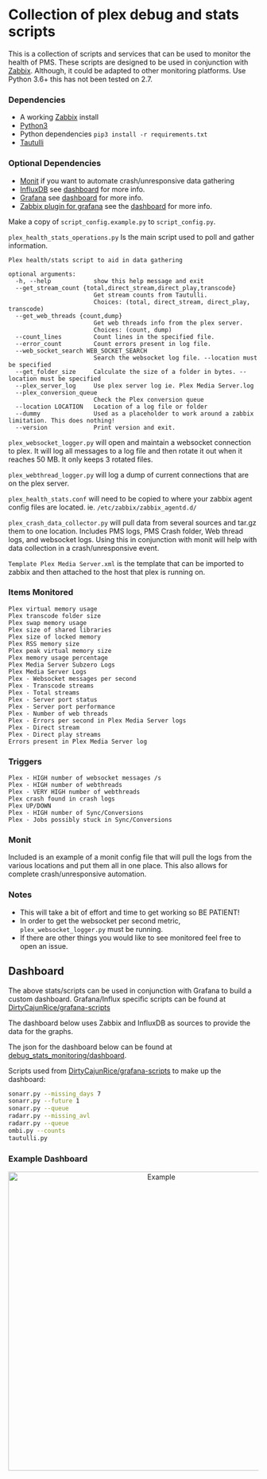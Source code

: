 # Collection of plex debug and stats scripts
This is a collection of scripts and services that can be used to monitor the health of PMS. These scripts are designed to be used in conjunction with [Zabbix](https://www.zabbix.com/). Although, it could be adapted to other monitoring platforms. Use Python 3.6+ this has not been tested on 2.7.

### Dependencies
- A working [Zabbix](https://www.zabbix.com/) install
- [Python3](https://www.python.org/downloads/)
- Python dependencies `pip3 install -r requirements.txt`
- [Tautulli](https://github.com/Tautulli/Tautulli)

### Optional Dependencies
- [Monit](https://mmonit.com/monit/) if you want to automate crash/unresponsive data gathering
- [InfluxDB](https://docs.influxdata.com/influxdb/v1.5/introduction/installation/) see [dashboard](#dashboard) for more info.
- [Grafana](http://docs.grafana.org/installation/) see [dashboard](#dashboard) for more info.
- [Zabbix plugin for grafana](https://grafana.com/plugins/alexanderzobnin-zabbix-app) see the [dashboard](#dashboard) for more info.

Make a copy of `script_config.example.py` to `script_config.py`.

`plex_health_stats_operations.py` Is the main script used to poll and gather information.

```
Plex health/stats script to aid in data gathering

optional arguments:
  -h, --help            show this help message and exit
  --get_stream_count {total,direct_stream,direct_play,transcode}
                        Get stream counts from Tautulli.
                        Choices: (total, direct_stream, direct_play, transcode)
  --get_web_threads {count,dump}
                        Get web threads info from the plex server.
                        Choices: (count, dump)
  --count_lines         Count lines in the specified file.
  --error_count         Count errors present in log file.
  --web_socket_search WEB_SOCKET_SEARCH
                        Search the websocket log file. --location must be specified
  --get_folder_size     Calculate the size of a folder in bytes. --location must be specified
  --plex_server_log     Use plex server log ie. Plex Media Server.log
  --plex_conversion_queue
                        Check the Plex conversion queue
  --location LOCATION   Location of a log file or folder
  --dummy               Used as a placeholder to work around a zabbix limitation. This does nothing!
  --version             Print version and exit.
```
`plex_websocket_logger.py` will open and maintain a websocket connection to plex. It will log all messages to a log file and then rotate it out when it reaches 50 MB. It only keeps 3 rotated files.

`plex_webthread_logger.py` will log a dump of current connections that are on the plex server.

`plex_health_stats.conf` will need to be copied to where your zabbix agent config files are located. ie. `/etc/zabbix/zabbix_agentd.d/`

`plex_crash_data_collector.py` will pull data from several sources and tar.gz them to one location. Includes PMS logs, PMS Crash folder, Web thread logs, and websocket logs. Using this in conjunction with monit will help with data collection in a crash/unresponsive event.

`Template Plex Media Server.xml` is the template that can be imported to zabbix and then attached to the host that plex is running on.

### Items Monitored
```
Plex virtual memory usage
Plex transcode folder size
Plex swap memory usage
Plex size of shared libraries
Plex size of locked memory
Plex RSS memory size
Plex peak virtual memory size
Plex memory usage percentage
Plex Media Server Subzero Logs
Plex Media Server Logs
Plex - Websocket messages per second
Plex - Transcode streams
Plex - Total streams
Plex - Server port status
Plex - Server port performance
Plex - Number of web threads
Plex - Errors per second in Plex Media Server logs
Plex - Direct stream
Plex - Direct play streams
Errors present in Plex Media Server log
```

### Triggers
```
Plex - HIGH number of websocket messages /s
Plex - HIGH number of webthreads
Plex - VERY HIGH number of webthreads
Plex crash found in crash logs
Plex UP/DOWN
Plex - HIGH number of Sync/Conversions
Plex - Jobs possibly stuck in Sync/Conversions
```

### Monit
Included is an example of a monit config file that will pull the logs from the various locations and put them all in one place. This also allows for complete crash/unresponsive automation.

### Notes
- This will take a bit of effort and time to get working so BE PATIENT!
- In order to get the websocket per second metric, `plex_websocket_logger.py` must be running.
- If there are other things you would like to see monitored feel free to open an issue.

## Dashboard
The above stats/scripts can be used in conjunction with Grafana to build a custom dashboard. Grafana/Influx specific scripts can be found at [DirtyCajunRice/grafana-scripts](https://github.com/DirtyCajunRice/grafana-scripts)

The dashboard below uses Zabbix and InfluxDB as sources to provide the data for the graphs.

The json for the dashboard below can be found at [debug_stats_monitoring/dashboard](https://github.com/samwiseg00/plex/tree/master/debug_stats_monitoring/dashboard).

Scripts used from [DirtyCajunRice/grafana-scripts](https://github.com/DirtyCajunRice/grafana-scripts) to make up the dashboard:
```sh
sonarr.py --missing_days 7
sonarr.py --future 1
sonarr.py --queue
radarr.py --missing_avl
radarr.py --queue
ombi.py --counts
tautulli.py
```

### Example Dashboard
<p align="center">
<img width="600" alt="Example" src="https://i.imgur.com/Nk9hTtl.png">
</p>
